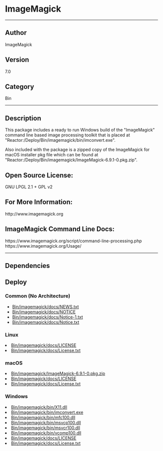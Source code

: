 # ImageMagick
___

## Author
ImageMagick

## Version
7.0

## Category
Bin

___

## Description
<p>This package includes a ready to run Windows build of the "ImageMagick" command line based image processing toolkit that is placed at "Reactor:/Deploy/Bin/imagemagick/bin/imconvert.exe".</p>
	
<p>Also included with the package is a zipped copy of the ImageMagick for macOS installer pkg file which can be found at 
"Reactor:/Deploy/Bin/imagemagick/ImageMagick-6.9.1-0.pkg.zip".</p>

<h2>Open Source License:</h2>
<p>GNU LPGL 2.1 + GPL v2<br>

<h2>For More Information:</h2>
<p>http://www.imagemagick.org</p>

<h2>ImageMagick Command Line Docs:</h2>
<p>https://www.imagemagick.org/script/command-line-processing.php<br>
https://www.imagemagick.org/Usage/</p>


___

## Dependencies

## Deploy

### Common (No Architecture)

<ul>
<li><a href="https://gitlab.com/WeSuckLess/Reactor/-/blob/master/Atoms/com.ImageMagick.Convert/Bin/imagemagick/docs/NEWS.txt?ref_type=heads">Bin/imagemagick/docs/NEWS.txt</a></li>
<li><a href="https://gitlab.com/WeSuckLess/Reactor/-/blob/master/Atoms/com.ImageMagick.Convert/Bin/imagemagick/docs/NOTICE?ref_type=heads">Bin/imagemagick/docs/NOTICE</a></li>
<li><a href="https://gitlab.com/WeSuckLess/Reactor/-/blob/master/Atoms/com.ImageMagick.Convert/Bin/imagemagick/docs/Notice-1.txt?ref_type=heads">Bin/imagemagick/docs/Notice-1.txt</a></li>
<li><a href="https://gitlab.com/WeSuckLess/Reactor/-/blob/master/Atoms/com.ImageMagick.Convert/Bin/imagemagick/docs/Notice.txt?ref_type=heads">Bin/imagemagick/docs/Notice.txt</a></li>
</ul>

### Linux

<li><a href="https://gitlab.com/WeSuckLess/Reactor/-/blob/master/Atoms/com.ImageMagick.Convert/Linux/Bin/imagemagick/docs/LICENSE?ref_type=heads">Bin/imagemagick/docs/LICENSE</a></li>
<li><a href="https://gitlab.com/WeSuckLess/Reactor/-/blob/master/Atoms/com.ImageMagick.Convert/Linux/Bin/imagemagick/docs/License.txt?ref_type=heads">Bin/imagemagick/docs/License.txt</a></li>

### macOS

<li><a href="https://gitlab.com/WeSuckLess/Reactor/-/blob/master/Atoms/com.ImageMagick.Convert/Mac/Bin/imagemagick/ImageMagick-6.9.1-0.pkg.zip?ref_type=heads">Bin/imagemagick/ImageMagick-6.9.1-0.pkg.zip</a></li>
<li><a href="https://gitlab.com/WeSuckLess/Reactor/-/blob/master/Atoms/com.ImageMagick.Convert/Mac/Bin/imagemagick/docs/LICENSE?ref_type=heads">Bin/imagemagick/docs/LICENSE</a></li>
<li><a href="https://gitlab.com/WeSuckLess/Reactor/-/blob/master/Atoms/com.ImageMagick.Convert/Mac/Bin/imagemagick/docs/License.txt?ref_type=heads">Bin/imagemagick/docs/License.txt</a></li>

### Windows

<li><a href="https://gitlab.com/WeSuckLess/Reactor/-/blob/master/Atoms/com.ImageMagick.Convert/Windows/Bin/imagemagick/bin/X11.dll?ref_type=heads">Bin/imagemagick/bin/X11.dll</a></li>
<li><a href="https://gitlab.com/WeSuckLess/Reactor/-/blob/master/Atoms/com.ImageMagick.Convert/Windows/Bin/imagemagick/bin/imconvert.exe?ref_type=heads">Bin/imagemagick/bin/imconvert.exe</a></li>
<li><a href="https://gitlab.com/WeSuckLess/Reactor/-/blob/master/Atoms/com.ImageMagick.Convert/Windows/Bin/imagemagick/bin/mfc100.dll?ref_type=heads">Bin/imagemagick/bin/mfc100.dll</a></li>
<li><a href="https://gitlab.com/WeSuckLess/Reactor/-/blob/master/Atoms/com.ImageMagick.Convert/Windows/Bin/imagemagick/bin/msvcp100.dll?ref_type=heads">Bin/imagemagick/bin/msvcp100.dll</a></li>
<li><a href="https://gitlab.com/WeSuckLess/Reactor/-/blob/master/Atoms/com.ImageMagick.Convert/Windows/Bin/imagemagick/bin/msvcr100.dll?ref_type=heads">Bin/imagemagick/bin/msvcr100.dll</a></li>
<li><a href="https://gitlab.com/WeSuckLess/Reactor/-/blob/master/Atoms/com.ImageMagick.Convert/Windows/Bin/imagemagick/bin/vcomp100.dll?ref_type=heads">Bin/imagemagick/bin/vcomp100.dll</a></li>
<li><a href="https://gitlab.com/WeSuckLess/Reactor/-/blob/master/Atoms/com.ImageMagick.Convert/Windows/Bin/imagemagick/docs/LICENSE?ref_type=heads">Bin/imagemagick/docs/LICENSE</a></li>
<li><a href="https://gitlab.com/WeSuckLess/Reactor/-/blob/master/Atoms/com.ImageMagick.Convert/Windows/Bin/imagemagick/docs/License.txt?ref_type=heads">Bin/imagemagick/docs/License.txt</a></li>
